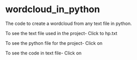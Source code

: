 # wordcloud_in_python
The code to create a wordcloud from any text file in python.

To see the text file used in the project- Click to hp.txt

To see the python file for the project- Click on 

To see the code in text file- Click on
